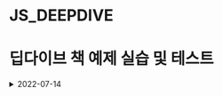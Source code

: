 # JS_DEEPDIVE

# 딥다이브 책 예제 실습 및 테스트

<details><summary>2022-07-14</summary>
</br>
    2.8절까지 진행
</details>
